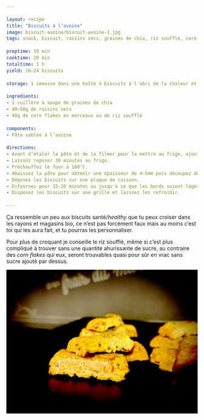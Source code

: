 ```yaml
---

layout: recipe
title: "Biscuits à l’avoine"
image: biscuit-avoine/biscuit-avoine-1.jpg
tags: snack, biscuit, raisins secs, graines de chia, riz soufflé, corn flakes, healthy, santé

preptime: 10 min
cooktime: 20 min
totaltime: 1 h
yield: 16–24 biscuits

storage: 1 semaine dans une boîte à biscuits à l'abri de la chaleur et de la lumière. 

ingredients:
- 1 cuillère à soupe de graines de chia
- 40–50g de raisins secs
- 40g de corn flakes en morceaux ou de riz soufflé

components:
- Pâte sablée à l’avoine

directions:
- Avant d’étaler la pâte et de la filmer pour la mettre au frigo, ajoutez les graines de chia, raisins secs et corn flakes/riz soufflé puis mélangez pour bien les distribuer.
- Laissez reposer 30 minutes au frigo.
- Préchauffez le four à 180°C.
- Abaissez la pâte pour obtenir une épaisseur de 4–5mm puis découpez des biscuits à l’aide d’un emporte pièce.
- Déposez les biscuits sur une plaque de cuisson. 
- Enfournez pour 15-20 minutes ou jusqu'à ce que les bords soient légèrement dorés.
- Disposez les biscuits sur une grille et laissez les refroidir.

---
```


Ça ressemble un peu aux biscuits santé/<i lang="en">healthy</i> que tu peux croiser dans les rayons et magasins bio, ce n’est pas forcément faux mais au moins c’est toi qui les aura fait, et tu pourras les personnaliser.

Pour plus de croquant je conseille le riz soufflé, même si c’est plus compliqué à trouver sans une quantité ahurissante de sucre, au contraire des <i lang="en">corn flakes</i> qui eux, seront trouvables quasi pour sûr en vrac sans sucre ajouté par dessus.

![On peut aussi les former dans un moule, comme ici en format financier](../images/biscuit-avoine/biscuit-avoine-2.jpg)